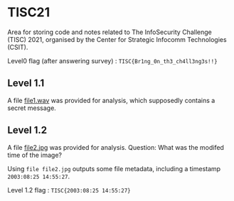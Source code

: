 # TISC21

Area for storing code and notes related to The InfoSecurity Challenge (TISC) 2021, organised by the Center for Strategic Infocomm Technologies (CSIT).

Level0 flag (after answering survey) : `TISC{Br1ng_0n_th3_ch4ll3ng3s!!}`

## Level 1.1

A file [file1.wav](https://api.tisc.csit-events.sg/file?id=ckr6sv183004v0838z5e2ioiy&name=file1.wav) was provided for analysis, which supposedly contains a secret message.

## Level 1.2

A file [file2.jpg](https://api.tisc.csit-events.sg/file?id=ckr6swk6d006m0906vot9ga8l&name=file2.jpg) was provided for analysis. Question: What was the modifed time of the image?

Using `file file2.jpg` outputs some file metadata, including a timestamp `2003:08:25 14:55:27`.

Level 1.2 flag : `TISC{2003:08:25 14:55:27}`
